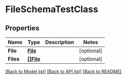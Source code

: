 # FileSchemaTestClass

## Properties

Name | Type | Description | Notes
------------ | ------------- | ------------- | -------------
**File** | [**File**](File.md) |  | [optional] 
**Files** | [**[]File**](File.md) |  | [optional] 

[[Back to Model list]](../README.md#documentation-for-models) [[Back to API list]](../README.md#documentation-for-api-endpoints) [[Back to README]](../README.md)


